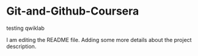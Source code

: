 # Git-and-Github-Coursera
testing qwiklab

I am editing the README file. Adding some more details about the project description.
